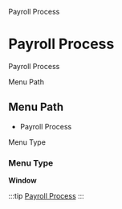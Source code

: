 
Payroll Process
# Payroll Process


Payroll Process

Menu Path
## Menu Path



- Payroll Process

Menu Type
### Menu Type

**Window**


:::tip
[Payroll Process](functional-guide/window/window-payroll-process.md)
:::